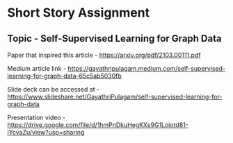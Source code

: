 # Short Story Assignment

## Topic - Self-Supervised Learning for Graph Data

Paper that inspired this article - https://arxiv.org/pdf/2103.00111.pdf


Medium article link - https://gayathripulagam.medium.com/self-supervised-learning-for-graph-data-65c5ab5030fb


Slide deck can be accessed at - https://www.slideshare.net/GayathriPulagam/self-supervised-learning-for-graph-data


Presentation video - https://drive.google.com/file/d/1hmPnDkuHegKXs9G1Lojotd81-iYcvaZu/view?usp=sharing
